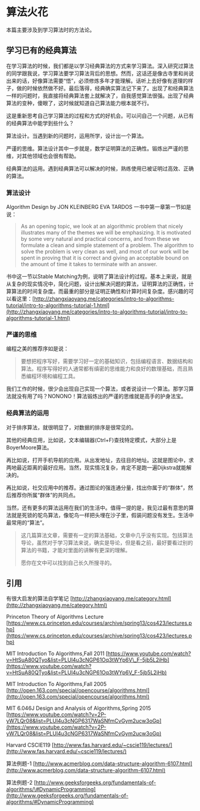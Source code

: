 # 算法火花

本篇主要涉及到学习算法时的方法论。

## 学习已有的经典算法

在学习算法的时候，我们都是以学习经典算法的方式来学习算法。深入研究过算法的同学跟我说，学习算法要学习算法背后的思想。然而，这话还是像古寺里和尚说出来的话，好像算法需要“悟”，必须修炼多年才能理解。话听上去好像有道理的样子，做的时候依然做不好。最后落得，经典确实算法记下来了。出现了和经典算法一样的问题时，我直接将经典算法套上就解决了，自我感觉算法很强。出现了经典算法的变种，傻眼了，这时候就知道自己算法能力根本就不行。

这是重新思考自己学习算法的过程和方式的好机会。可以问自己一个问题，从已有的经典算法中能学到些什么？

算法设计。当遇到新的问题时，运用所学，设计出一个算法。

严谨的思维。算法设计其中一步就是，数学证明算法的正确性。锻炼出严谨的思维，对其他领域也会很有帮助。

经典算法的运用。遇到经典算法可以解决的时候，熟练使用已被证明过高效、正确的算法。

### **算法设计**

Algorithm Design by JON KLEINBERG EVA TARDOS 一书中第一章第一节如是说：

> As an opening topic, we look at an algorithmic problem that nicely illustrates many of the themes we will be emphasizing. It is motivated by some very natural and practical concerns, and from these we formulate a clean and simple statement of a problem. The algorithm to solve the problem is very clean as well, and most of our work will be spent in proving that it is correct and giving an acceptable bound on the amount of time it takes to terminate with an answer.

书中这一节以Stable Matching为例，说明了算法设计的过程。基本上来说，就是从复杂的现实情况中，简化问题，设计出解决问题的算法，证明算法的正确性，计算算法的时间复杂度。而最重的部分是证明正确性和计算时间复杂度。感兴趣的可以看这里：[http://zhangxiaoyang.me/categories/intro-to-algorithms-tutorial/intro-to-algorithms-tutorial-1.html](http://zhangxiaoyang.me/categories/intro-to-algorithms-tutorial/intro-to-algorithms-tutorial-1.html)

### **严谨的思维**

编程之美的推荐序如是说：

> 要想把程序写好，需要学习好一定的基础知识，包括编程语言、数据结构和算法。程序写得好的人通常都有缜密的思维能力和良好的数理基础，而且熟悉编程环境和编程工具。

我们工作的时候，很少会出现自己实现一个算法，或者说设计一个算法。那学习算法就没有用了吗？NONONO！算法锻炼出的严谨的思维就是高手的护身法宝。

### **经典算法的运用**

对于排序算法，就很明显了，对数据的排序是很常见的。

其他的经典应用，比如说，文本编辑器\(Ctrl+F\)查找特定模式，大部分上是BoyerMoore算法。

再比如说，打开手机导航的应用。从出发地址，去往目的地址。这就是图论中，求两地最近距离的最好应用。当然，现实情况复杂，肯定不是跑一遍Dijkstra就能解决的。

再比如说，社交应用中的推荐。通过图论的强连通分量，找出你属于的“群体”，然后推荐你所属“群体”的共同点。

当然，还有更多的算法运用在我们的生活中。值得一提的是，我见过最有意思的算法就是死锁的鸵鸟算法，像鸵鸟一样把头埋在沙子里，假装问题没有发生。生活中最常用的“算法”。

> 这几篇算法文章，需要有一定的算法基础，文章中几乎没有实现。包括算法导论，虽然对于学习算法来说，确实是导论，但是看之前，最好要看过别的算法的书籍，才能对里面的讲解有更深的理解。
>
> 愿你在文中可以找到自己长久所搜寻的。

## 引用

有很大启发的算法自学笔记 [http://zhangxiaoyang.me/category.html](http://zhangxiaoyang.me/category.html)

Princeton Theory of Algorithms Lecture [https://www.cs.princeton.edu/courses/archive/spring13/cos423/lectures.php](https://www.cs.princeton.edu/courses/archive/spring13/cos423/lectures.php)

MIT Introduction To Algorithms,Fall 2011 [https://www.youtube.com/watch?v=HtSuA80QTyo&list=PLUl4u3cNGP61Oq3tWYp6V\_F-5jb5L2iHb](https://www.youtube.com/watch?v=HtSuA80QTyo&list=PLUl4u3cNGP61Oq3tWYp6V_F-5jb5L2iHb)

MIT Introduction To Algorithms,Fall 2005 [http://open.163.com/special/opencourse/algorithms.html](http://open.163.com/special/opencourse/algorithms.html)

MIT 6.046J Design and Analysis of Algorithms,Spring 2015 [https://www.youtube.com/watch?v=2P-yW7LQr08&list=PLUl4u3cNGP6317WaSNfmCvGym2ucw3oGp](https://www.youtube.com/watch?v=2P-yW7LQr08&list=PLUl4u3cNGP6317WaSNfmCvGym2ucw3oGp)

Harvard CSCIE119 [http://www.fas.harvard.edu/~cscie119/lectures/](http://www.fas.harvard.edu/~cscie119/lectures/)

算法例题-1 [http://www.acmerblog.com/data-structure-algorithm-6107.html](http://www.acmerblog.com/data-structure-algorithm-6107.html)

算法例题-2 [http://www.geeksforgeeks.org/fundamentals-of-algorithms/\#DynamicProgramming](http://www.geeksforgeeks.org/fundamentals-of-algorithms/#DynamicProgramming)  


